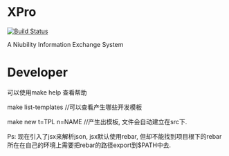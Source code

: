 XPro
====
[![Build Status](https://secure.travis-ci.org/XStation/XPro.png?branch=master)](https://travis-ci.org/XStation/XPro)


A Niubility Information Exchange System



Developer
========

可以使用make help 查看帮助

make list-templates //可以查看产生哪些开发模板

make new t=TPL n=NAME //产生出模板, 文件会自动建立在src下.


Ps:
现在引入了jsx来解析json, jsx默认使用rebar, 但却不能找到项目根下的rebar
所在在自己的环境上需要把rebar的路径export到$PATH中去.
